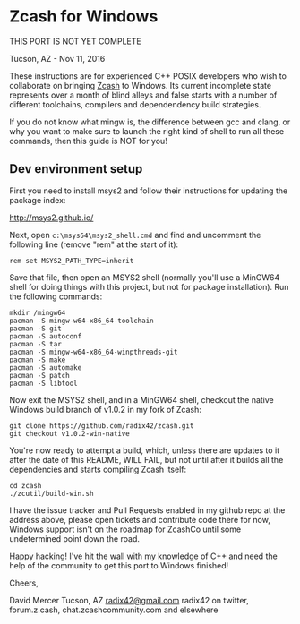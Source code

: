 Zcash for Windows
=================

THIS PORT IS NOT YET COMPLETE

Tucson, AZ - Nov 11, 2016

These instructions are for experienced C++ POSIX developers who wish
to collaborate on bringing [Zcash](https//z.cash/) to Windows. Its current
incomplete state represents over a month of blind alleys and false starts
with a number of different toolchains, compilers and dependendency build
strategies.

If you do not know what mingw is, the difference between gcc and clang, or
why you want to make sure to launch the right kind of shell to run all these
commands, then this guide is NOT for you!

Dev environment setup
---------------------

First you need to install msys2 and follow their instructions for updating the
package index:

http://msys2.github.io/

Next, open ```c:\msys64\msys2_shell.cmd``` and find and uncomment the following line
(remove "rem" at the start of it):

```rem set MSYS2_PATH_TYPE=inherit```

Save that file, then open an MSYS2 shell (normally you'll use a MinGW64 shell for
doing things with this project, but not for package installation). Run the following
commands:

```
mkdir /mingw64
pacman -S mingw-w64-x86_64-toolchain
pacman -S git
pacman -S autoconf
pacman -S tar
pacman -S mingw-w64-x86_64-winpthreads-git
pacman -S make
pacman -S automake
pacman -S patch
pacman -S libtool
```

Now exit the MSYS2 shell, and in a MinGW64 shell, checkout the native Windows build branch of v1.0.2
in my fork of Zcash:

```
git clone https://github.com/radix42/zcash.git
git checkout v1.0.2-win-native
```

You're now ready to attempt a build, which, unless there are updates to it after the date
of this README, WILL FAIL, but not until after it builds all the dependencies and starts
compiling Zcash itself:

```
cd zcash
./zcutil/build-win.sh
```

I have the issue tracker and Pull Requests enabled in my github repo at the address above,
please open tickets and contribute code there for now, Windows support isn't on the roadmap
for ZcashCo until some undetermined point down the road.

Happy hacking! I've hit the wall with my knowledge of C++ and need the help of the community
to get this port to Windows finished!

Cheers,

David Mercer
Tucson, AZ
radix42@gmail.com
radix42 on twitter,
forum.z.cash, chat.zcashcommunity.com
and elsewhere
